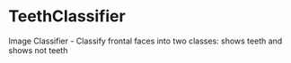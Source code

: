 # TeethClassifier
Image Classifier - Classify frontal faces into two classes: shows teeth and shows not teeth
